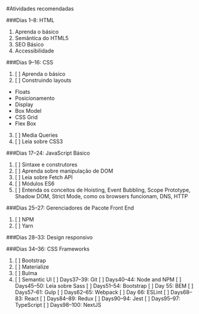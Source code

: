 #Atividades recomendadas

###Dias 1–8: HTML
1. Aprenda o básico
2. Semântica do HTML5
3. SEO Básico 
4. Accessibilidade

###Dias 9–16: CSS
1. [ ] Aprenda o básico
2. [ ] Construindo layouts
- Floats
- Posicionamento
- Display
- Box Model
- CSS Grid
- Flex Box
3. [ ] Media Queries
4. [ ] Leia sobre CSS3

###Dias 17–24: JavaScript Básico
1. [ ] Sintaxe e construtores
2. [ ] Aprenda sobre manipulação de DOM
3. [ ] Leia sobre Fetch API
4. [ ] Módulos ES6
5. [ ] Entenda os conceitos de Hoisting, Event Bubbling,  Scope Prototype, Shadow DOM, Strict Mode, como os browsers funcionam, DNS, HTTP  

###Dias 25–27: Gerenciadores de Pacote Front End
1. [ ] NPM
2. [ ] Yarn

###Dias 28–33: Design responsivo

###Dias 34–36: CSS Frameworks
1. [ ] Bootstrap
2. [ ] Materialize
3. [ ] Bulma
4. [ ] Semantic UI
[ ] Days37–39: Git
[ ] Days40–44: Node and NPM
[ ] Days45–50: Leia sobre Sass
[ ] Days51–54: Bootstrap
[ ] Day 55: BEM
[ ] Days57–61: Gulp
[ ] Days62–65: Webpack
[ ] Day 66: ESLint
[ ] Days68–83: React
[ ] Days84–89: Redux
[ ] Days90–94: Jest
[ ] Days95–97: TypeScript
[ ] Days98–100: NextJS

